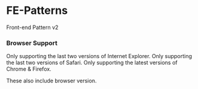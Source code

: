 FE-Patterns
===========

Front-end Pattern v2


### Browser Support
Only supporting the last two versions of Internet Explorer.
Only supporting the last two versions of Safari.
Only supporting the latest versions of Chrome & Firefox.

These also include browser version.
